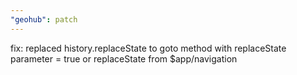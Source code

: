 ```yaml
---
"geohub": patch
---
```


fix: replaced history.replaceState to goto method with replaceState parameter = true or replaceState from $app/navigation

